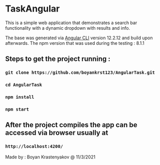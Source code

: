 # TaskAngular
This is a simple web application that demonstrates a search bar functionality with a dynamic dropdown with results and info. 

The base was generated via [Angular CLI](https://github.com/angular/angular-cli) version 12.2.12 and build upon afterwards.
The npm version that was used during the testing : 8.1.1

## Steps to get the project running : 

### `git clone https://github.com/boyankrst123/AngularTask.git`

### `cd AngularTask`

### `npm install`

### `npm start` 

## After the project compiles the app can be accessed via browser usually at
###  `http://localhost:4200/` 

Made by : Boyan Krastenyakov @ 11/3/2021
